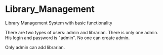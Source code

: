 # Library_Management
Library Management System with basic functionality

There are two types of users: admin and librarian. There is only one admin. His login and password is "admin". 
No one can create admin.

Only admin can add librarian.
